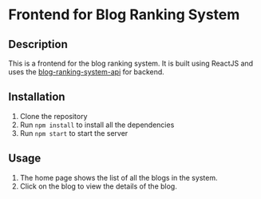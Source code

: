 # Frontend for Blog Ranking System

## Description
This is a frontend for the blog ranking system. It is built using ReactJS and uses the [blog-ranking-system-api](https://github.com/rajnishtripathi2001/blog-ranking) for backend.

## Installation
1. Clone the repository
2. Run `npm install` to install all the dependencies
3. Run `npm start` to start the server

## Usage
1. The home page shows the list of all the blogs in the system.
2. Click on the blog to view the details of the blog.

